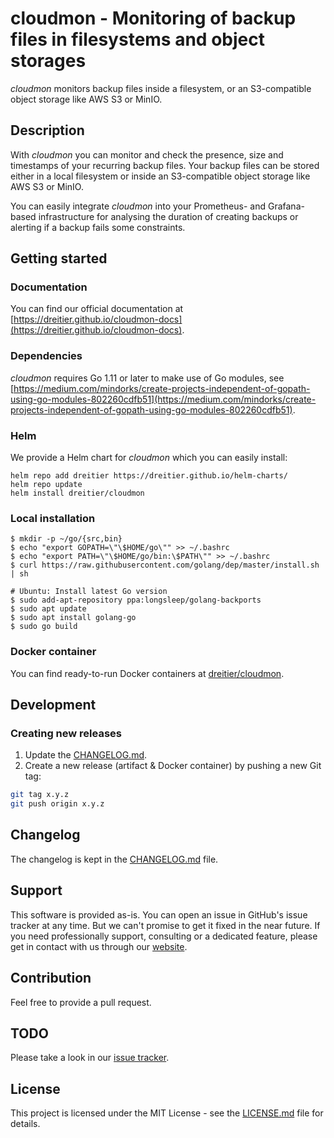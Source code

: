 # cloudmon - Monitoring of backup files in filesystems and object storages
*cloudmon* monitors backup files inside a filesystem, or an S3-compatible object storage like AWS S3 or MinIO.

## Description

With *cloudmon* you can monitor and check the presence, size and timestamps of your recurring backup files. Your backup files can be stored either in a local filesystem or inside an S3-compatible object storage like AWS S3 or MinIO.

You can easily integrate *cloudmon* into your Prometheus- and Grafana-based infrastructure for analysing the duration of creating backups or alerting if a backup fails some constraints.

## Getting started
### Documentation
You can find our official documentation at [https://dreitier.github.io/cloudmon-docs](https://dreitier.github.io/cloudmon-docs).

### Dependencies
*cloudmon* requires Go 1.11 or later to make use of Go modules, see [https://medium.com/mindorks/create-projects-independent-of-gopath-using-go-modules-802260cdfb51](https://medium.com/mindorks/create-projects-independent-of-gopath-using-go-modules-802260cdfb51).

### Helm

We provide a Helm chart for *cloudmon* which you can easily install:

```
helm repo add dreitier https://dreitier.github.io/helm-charts/
helm repo update
helm install dreitier/cloudmon
```

### Local installation

	$ mkdir -p ~/go/{src,bin}
	$ echo "export GOPATH=\"\$HOME/go\"" >> ~/.bashrc
	$ echo "export PATH=\"\$HOME/go/bin:\$PATH\"" >> ~/.bashrc
	$ curl https://raw.githubusercontent.com/golang/dep/master/install.sh | sh
	
	# Ubuntu: Install latest Go version
	$ sudo add-apt-repository ppa:longsleep/golang-backports
	$ sudo apt update
	$ sudo apt install golang-go
	$ sudo go build

### Docker container
You can find ready-to-run Docker containers at [dreitier/cloudmon](https://hub.docker.com/repository/docker/dreitier/cloudmon).

## Development
### Creating new releases

1. Update the [CHANGELOG.md](changelog).
2. Create a new release (artifact & Docker container) by pushing a new Git tag:

```bash
git tag x.y.z
git push origin x.y.z
```

## Changelog
The changelog is kept in the [CHANGELOG.md](CHANGELOG.md) file.

## Support
This software is provided as-is. You can open an issue in GitHub's issue tracker at any time. But we can't promise to get it fixed in the near future.
If you need professionally support, consulting or a dedicated feature, please get in contact with us through our [website](https://dreitier.com).

## Contribution
Feel free to provide a pull request.

## TODO
Please take a look in our [issue tracker](https://github.com/dreitier/cloudmon/issues).

## License
This project is licensed under the MIT License - see the [LICENSE.md](LICENSE.md) file for details.
